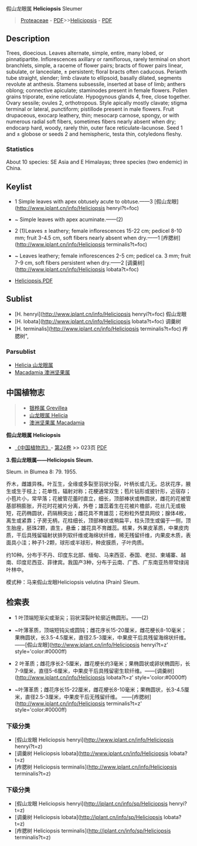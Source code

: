 假山龙眼属 **Heliciopsis** Sleumer

> [Proteaceae](http://www.iplant.cn/info/Proteaceae?t=foc) - [PDF](http://www.iplant.cn/foc/pdf/Proteaceae.pdf)>>[Heliciopsis](http://www.iplant.cn/info/Heliciopsis?t=foc) - [PDF](http://www.iplant.cn/foc/pdf/Heliciopsis.pdf)

## Description

Trees, dioecious. Leaves alternate, simple, entire, many lobed, or pinnatipartite. Inflorescences axillary or ramiflorous, rarely terminal on short branchlets, simple, a raceme of flower pairs; bracts of flower pairs linear, subulate, or lanceolate, ± persistent; floral bracts often caducous. Perianth tube straight, slender; limb clavate to ellipsoid, basally dilated, segments revolute at anthesis. Stamens subsessile, inserted at base of limb; anthers oblong; connective apiculate; staminodes present in female flowers. Pollen grains triporate, exine reticulate. Hypogynous glands 4, free, close together. Ovary sessile; ovules 2, orthotropous. Style apically mostly clavate; stigma terminal or lateral, punctiform; pistillode present in male flowers. Fruit drupaceous, exocarp leathery, thin; mesocarp carnose, spongy, or with numerous radial soft fibers, sometimes fibers nearly absent when dry; endocarp hard, woody, rarely thin, outer face reticulate-lacunose. Seed 1 and ± globose or seeds 2 and hemispheric, testa thin, cotyledons fleshy.

### Statistics
About 10 species: SE Asia and E Himalayas; three species (two endemic) in China.

## Keylist

* 1 Simple leaves with apex obtusely acute to obtuse.——3  [假山龙眼](http://www.iplant.cn/info/Heliciopsis henryi?t=foc)
* ~ Simple leaves with apex acuminate.——(2)

* 2 (1)Leaves ± leathery; female inflorescences 15-22 cm; pedicel 8-10 mm; fruit 3-4.5 cm, soft fibers nearly absent when dry.——1  [痄腮树](http://www.iplant.cn/info/Heliciopsis terminalis?t=foc)
* ~ Leaves leathery; female inflorescences 2-5 cm; pedicel ca. 3 mm; fruit 7-9 cm, soft fibers persistent when dry.——2  [调羹树](http://www.iplant.cn/info/Heliciopsis lobata?t=foc)

* [Heliciopsis.PDF](http://www.iplant.cn/foc/pdf/Heliciopsis.pdf)

## Sublist

* [H.  henryi](http://www.iplant.cn/info/Heliciopsis henryi?t=foc)
 假山龙眼
* [H.  lobata](http://www.iplant.cn/info/Heliciopsis lobata?t=foc)
 调羹树
* [H.  terminalis](http://www.iplant.cn/info/Heliciopsis terminalis?t=foc) 痄腮树",

### Parsublist

* [Helicia  山龙眼属](http://www.iplant.cn/info/Helicia?t=foc)
* [Macadamia  澳洲坚果属](http://www.iplant.cn/info/Macadamia?t=foc)

## 中国植物志

> * [银桦属  Grevillea](http://www.iplant.cn/info/Grevillea?t=z)
> * [山龙眼属  Helicia](http://www.iplant.cn/info/Helicia?t=z)
> * [澳洲坚果属  Macadamia](http://www.iplant.cn/info/Macadamia?t=z)

**假山龙眼属 Heliciopsis**

* [《中国植物志》](http://www.iplant.cn/frps)- [第24卷](http://www.iplant.cn/frps/vol/24) >> 023页 [PDF](http://www.iplant.cn/frps/pdf/24/023y.pdf)

**3.假山龙眼属——Heliciopsis Sleum.**

Sleum. in Blumea 8: 79. 1955.

乔木，雌雄异株。叶互生，全缘或多裂至羽状分裂，叶柄长或几无。总状花序，腋生或生于枝上；花单性，辐射对称；花梗通常双生；苞片钻形或披针形，近宿存；小苞片小，常早落；花被管花蕾时直立，细长，顶部棒状或椭圆状，雌花的花被管基部稍膨胀，开花时花被片分离，外卷；雄蕊着生在花被片檐部，花丝几无或极短，花药椭圆状，药隔稍突出；雌花具不育雄蕊；花粉粒外壁具网纹；腺体4枚，离生或紧靠；子房无柄，花柱细长，顶部棒状或稍扁平，柱头顶生或偏于一侧，顶生胎座，胚珠2颗，直生，悬垂；雄花具不育雌蕊。核果，外果皮革质，中果皮肉质，干后具残留辐射状排列软纤维或海绵状纤维，稀无残留纤维，内果皮木质，表面具小洼；种子1-2颗，球形或半球形，种皮膜质，子叶肉质。

约10种。分布于不丹、印度东北部、缅甸、马来西亚、泰国、老挝、柬埔寨、越南、印度尼西亚、菲律宾。我国产3种，分布于云南、广西、广东南亚热带常绿阔叶林中。

模式种：马来假山龙眼Heliciopsis velutina (Prain) Sleum.

## 检索表

* 1 叶顶端短渐尖或渐尖；羽状深裂叶轮廓近椭圆形。——(2)
* ~叶薄革质，顶端短钝尖或圆钝；雌花序长15-20厘米，雌花梗长8-10毫米；果椭圆状，长3.5-4.5厘米，直径2.5-3厘米，中果皮干后具残留海绵状纤维。 ——[假山龙眼](http://www.iplant.cn/info/Heliciopsis henryi?t=z'  style='color:#0000ff)

* 2 叶革质；雌花序长2-5厘米，雌花梗长约3毫米；果椭圆状或卵状椭圆形，长7-9厘米，直径5-6厘米，中果皮干后具残留密生软纤维。——[调羹树](http://www.iplant.cn/info/Heliciopsis lobata?t=z'  style='color:#0000ff)

* ~叶薄革质；雌花序长15-22厘米，雌花梗长8-10毫米；果椭圆状，长3-4.5厘米，直径2.5-3厘米，中果皮干后无残留纤维。 ——[痄腮树](http://www.iplant.cn/info/Heliciopsis terminalis?t=z'  style='color:#0000ff)

### 下级分类
* [假山龙眼  Heliciopsis henryi](http://www.iplant.cn/info/Heliciopsis henryi?t=z)
* [调羹树  Heliciopsis lobata](http://www.iplant.cn/info/Heliciopsis lobata?t=z)
* [痄腮树  Heliciopsis terminalis](http://www.iplant.cn/info/Heliciopsis terminalis?t=z)

### 下级分类
* [假山龙眼  Heliciopsis henryi](http://iplant.cn/info/sp/Heliciopsis henryi?t=z)
* [调羹树  Heliciopsis lobata](http://iplant.cn/info/sp/Heliciopsis lobata?t=z)
* [痄腮树  Heliciopsis terminalis](http://iplant.cn/info/sp/Heliciopsis terminalis?t=z)
